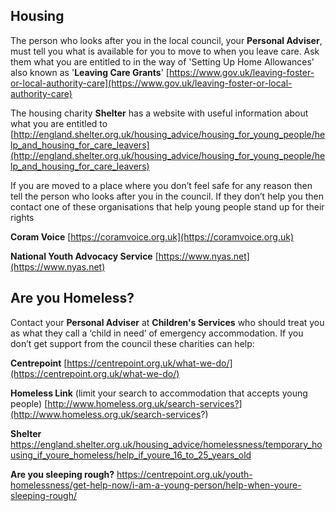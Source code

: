 
## Housing

The person who looks after you in the local council, your **Personal Adviser**, must tell you what is available for you to move to when you leave care. Ask them what you are entitled to in the way of  'Setting Up Home Allowances' also known as '**Leaving Care Grants**'
[https://www.gov.uk/leaving-foster-or-local-authority-care](https://www.gov.uk/leaving-foster-or-local-authority-care)

The housing charity **Shelter** has a website with useful information about what you are entitled to
[http://england.shelter.org.uk/housing_advice/housing_for_young_people/help_and_housing_for_care_leavers](http://england.shelter.org.uk/housing_advice/housing_for_young_people/help_and_housing_for_care_leavers)

If you are moved to a place where you don’t feel safe for any reason then tell the person who looks after you in the council. If they don’t help you then contact one of these organisations that help young people stand up for their rights

**Coram Voice** [https://coramvoice.org.uk](https://coramvoice.org.uk)

**National Youth Advocacy Service** [https://www.nyas.net](https://www.nyas.net)

## Are you Homeless?

Contact your **Personal Adviser** at **Children's Services** who should treat you as what they call a ‘child in need’ of emergency accommodation. If you don’t get support from the council these charities can help:

**Centrepoint** [https://centrepoint.org.uk/what-we-do/](https://centrepoint.org.uk/what-we-do/)

**Homeless Link** (limit your search to accommodation that accepts young people)
[http://www.homeless.org.uk/search-services?](http://www.homeless.org.uk/search-services?)


**Shelter**
https://england.shelter.org.uk/housing_advice/homelessness/temporary_housing_if_youre_homeless/help_if_youre_16_to_25_years_old

**Are you sleeping rough?**
https://centrepoint.org.uk/youth-homelessness/get-help-now/i-am-a-young-person/help-when-youre-sleeping-rough/
